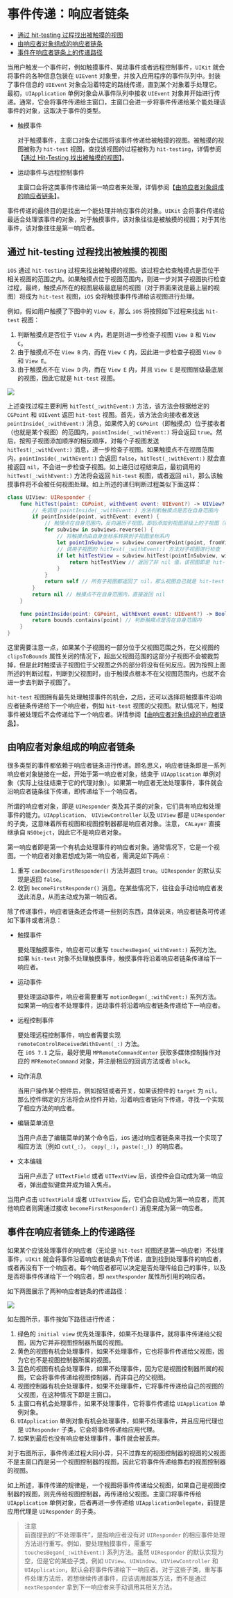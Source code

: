 # 事件传递：响应者链条

- [通过 hit-testing 过程找出被触摸的视图](#Hit_Testing_Returns_the_View_Where_a_Touch_Occurred)
- [由响应者对象组成的响应者链条](#The_Responder_Chain_Is_Made_Up_of_Responder_Objects)
- [事件在响应者链条上的传递路径](#The_Responder_Chain_Follows_a_Specific_Delivery_Path)

当用户触发一个事件时，例如触摸事件、晃动事件或者远程控制事件，`UIKit` 就会将事件的各种信息包装在 `UIEvent` 对象里，并放入应用程序的事件队列中。封装了事件信息的 `UIEvent` 对象会沿着特定的路线传递，直到某个对象着手处理它。最初，`UIApplication` 单例对象会从事件队列中接收 `UIEvent` 对象并开始进行传递。通常，它会将事件传递给主窗口，主窗口会进一步将事件传递给某个能处理该事件的对象，这取决于事件的类型。

- 触摸事件

    对于触摸事件，主窗口对象会试图将该事件传递给被触摸的视图。被触摸的视图被称为 `hit-test` 视图，查找该视图的过程被称为 `hit-testing`，详情参阅【[通过 Hit-Testing 找出被触摸的视图](#Hit_Testing_Returns_the_View_Where_a_Touch_Occurred)】。

- 运动事件与远程控制事件
	
    主窗口会将这类事件传递给第一响应者来处理，详情参阅【[由响应者对象组成的响应者链条](#The_Responder_Chain_Is_Made_Up_of_Responder_Objects)】。

事件传递的最终目的是找出一个能处理并响应事件的对象。`UIKit` 会将事件传递给最适合处理该事件的对象，对于触摸事件，该对象往往是被触摸的视图；对于其他事件，该对象往往是第一响应者。

<a name="Hit_Testing_Returns_the_View_Where_a_Touch_Occurred"></a>
## 通过 hit-testing 过程找出被触摸的视图

`iOS` 通过 `hit-testing` 过程来找出被触摸的视图。该过程会检查触摸点是否位于相关视图的范围之内。如果触摸点位于视图范围内，则进一步对其子视图执行检查过程，最终，触摸点所在的视图层级最底层的视图（对于界面来说是最上层的视图）将成为 `hit-test` 视图，`iOS` 会将触摸事件传递给该视图进行处理。

例如，假如用户触摸了下图中的 `View E`，那么 `iOS` 将按照如下过程来找出 `hit-test` 视图：

1. 判断触摸点是否位于 `View A` 内，若是则进一步检查子视图 `View B` 和 `View C`。
2. 由于触摸点不在 `View B` 内，而在 `View C` 内，因此进一步检查子视图 `View D` 和 `View E`。
3. 由于触摸点不在 `View D` 内，而在 `View E` 内，并且 `View E` 是视图层级最底层的视图，因此它就是 `hit-test` 视图。

![](Images/hit_testing_2x.png)

上述查找过程主要利用 `hitTest(_:withEvent:)` 方法，该方法会根据给定的 `CGPoint` 和 `UIEvent` 返回 `hit-test` 视图。首先，该方法会向接收者发送 `pointInside(_:withEvent:)` 消息，如果传入的 `CGPoint`（即触摸点）位于接收者（也就是某个视图）的范围内，`pointInside(_:withEvent:)` 将会返回 `true`。然后，按照子视图添加顺序的相反顺序，对每个子视图发送 `hitTest(_:withEvent:)` 消息，进一步检查子视图。如果触摸点不在视图范围内，`pointInside(_:withEvent:)` 会返回 `false`，`hitTest(_:withEvent:)` 就会直接返回 `nil`，不会进一步检查子视图。如上递归过程结束后，最初调用的 `hitTest(_:withEvent:)` 方法将会返回 `hit-test` 视图，或者返回 `nil`，那么该触摸事件将不会被任何视图处理。如上所述的递归判断过程类似下面这样：

```swift
class UIView: UIResponder {
    func hitTest(point: CGPoint, withEvent event: UIEvent?) -> UIView? {
        // 先调用 pointInside(_:withEvent:) 方法判断触摸点是否在自身范围内
        if pointInside(point, withEvent: event) {
            // 触摸点在自身范围内，反向遍历子视图，即后添加到视图层级上的子视图（在界面相对靠上的子视图）会被优先遍历到
            for subview in subviews.reverse() {
                // 将触摸点由自身坐标系转换到子视图坐标系内
                let pointInSubview = subview.convertPoint(point, fromView: self)
                // 调用子视图的 hitTest(_:withEvent:) 方法对子视图进行检查
                if let hitTestView = subview.hitTest(pointInSubview, withEvent: event) {
                    return hitTestView // 返回了非 nil 值，该视图即是 hit-test 视图
                }
            }
            return self // 所有子视图都返回了 nil，那么视图自己就是 hit-test 视图
        }
        return nil // 触摸点不在自身范围内，直接返回 nil
    }
    
    func pointInside(point: CGPoint, withEvent event: UIEvent?) -> Bool {
        return bounds.contains(point) // 判断触摸点是否在自身范围内
    }
}
```

这里需要注意一点，如果某个子视图的一部分位于父视图范围之外，在父视图的 `clipsToBounds` 属性关闭的情况下，超出父视图范围的这部分子视图不会被裁剪掉，但是此时触摸该子视图位于父视图之外的部分将没有任何反应。因为按照上面所述的判断过程，判断到父视图时，由于触摸点根本不在父视图范围内，也就不会进一步去判断子视图了。

`hit-test` 视图拥有最先处理触摸事件的机会，之后，还可以选择将触摸事件沿响应者链条传递给下一个响应者，例如 `hit-test` 视图的父视图。默认情况下，触摸事件被处理后不会传递给下一个响应者。详情参阅【[由响应者对象组成的响应者链条](#The_Responder_Chain_Is_Made_Up_of_Responder_Objects)】。

<a name="The_Responder_Chain_Is_Made_Up_of_Responder_Objects"></a>
## 由响应者对象组成的响应者链条

很多类型的事件都依赖于响应者链条进行传递。顾名思义，响应者链条即是一系列响应者对象链接在一起，开始于第一响应者对象，结束于 `UIApplication` 单例对象（实际上往往结束于它的代理对象）。如果第一响应者无法处理事件，事件就会沿响应者链条往下传递，即传递给下一个响应者。

所谓的响应者对象，即是 `UIResponder` 类及其子类的对象，它们具有响应和处理事件的能力。`UIApplication`、 `UIViewController` 以及 `UIView` 都是 `UIResponder` 的子类，这意味着所有视图和视图控制器都是响应者对象。注意， `CALayer` 直接继承自 `NSObejct`，因此它不是响应者对象。

第一响应者即是第一个有机会处理事件的响应者对象。通常情况下，它是一个视图。一个响应者对象若想成为第一响应者，需满足如下两点：

1. 重写 `canBecomeFirstResponder()` 方法并返回 `true`。`UIResponder` 的默认实现是返回 `false`。
2. 收到 `becomeFirstResponder()` 消息。在某些情况下，往往会手动给响应者发送此消息，从而主动成为第一响应者。

除了传递事件，响应者链条还会传递一些别的东西，具体说来，响应者链条可传递如下事件或者消息：

- 触摸事件
	
	要处理触摸事件，响应者可以重写 `touchesBegan(_withEvent:)` 系列方法。  
	如果 `hit-test` 对象不处理触摸事件，触摸事件将沿着响应者链条传递给下一响应者。

- 运动事件

	要处理运动事件，响应者需要重写 `motionBegan(_:withEvent:)` 系列方法。  
	如果第一响应者不处理事件，运动事件将沿着响应者链条传递给下一响应者。  
	
- 远程控制事件

	要处理远程控制事件，响应者需要实现 `remoteControlReceivedWithEvent(_:)` 方法。  
	在 `iOS 7.1` 之后，最好使用 `MPRemoteCommandCenter` 获取多媒体控制操作对应的 `MPRemoteCommand` 对象，并注册相应的回调方法或者 `block`。
	
- 动作消息

	当用户操作某个控件后，例如按钮或者开关，如果该控件的 `target` 为 `nil`，那么控件绑定的方法将会从控件开始，沿着响应者链向下传递，寻找一个实现了相应方法的响应者。
	
- 编辑菜单消息

	当用户点击了编辑菜单的某个命令后，`iOS` 通过响应者链条来寻找一个实现了相应方法（例如 `cut(_:)`， `copy(_:)`，`paste(:_)`）的响应者。
	
- 文本编辑

	当用户点击了 `UITextField` 或者 `UITextView` 后，该控件会自动成为第一响应者，弹出虚拟键盘并成为输入焦点。

当用户点击 `UITextField` 或者 `UITextView` 后，它们会自动成为第一响应者，而其他响应者则需通过接收 `becomeFirstResponder()` 消息来成为第一响应者。

<a name="The_Responder_Chain_Follows_a_Specific_Delivery_Path"></a>
## 事件在响应者链条上的传递路径

如果某个应该处理事件的响应者（无论是 `hit-test` 视图还是第一响应者）不处理事件，`UIKit` 就会将事件沿着响应者链条向下传递，直到找到处理事件的响应者，或者再没有下一个响应者。每个响应者都可以决定是否处理传给自己的事件，以及是否将事件传递给下一个响应者，即 `nextResponder` 属性所引用的响应者。

如下两图展示了两种响应者链条的传递路径：

![](Images/iOS_responder_chain_2x.png)

如左图所示，事件按如下路径进行传递：

1. 绿色的 `initial view` 优先处理事件，如果不处理事件，就将事件传递给父视图，因为它并非视图控制器所属的视图。
2. 黄色的视图有机会处理事件，如果不处理事件，它也将事件传递给父视图，因为它也不是视图控制器所属的视图。
3. 蓝色的视图有机会处理事件，如果不处理事件，因为它是视图控制器所属的视图，它会将事件传递给视图控制器，而非自己的父视图。
4. 视图控制器有机会处理事件，如果不处理事件，它将事件传递给自己的视图的父视图，在这种情况下即是主窗口。
5. 主窗口有机会处理事件，如果不处理事件，它将事件传递给 `UIApplication` 单例对象。
6. `UIApplication` 单例对象有机会处理事件，如果不处理事件，并且应用代理也是 `UIResponder` 子类，它会将事件传递给应用代理。
7. 如果到最后也没有响应者处理事件，事件就会被丢弃。

对于右图所示，事件传递过程大同小异，只不过靠左的视图控制器的视图的父视图不是主窗口而是另一个视图控制器的视图，因此它将事件传递给靠右的视图控制器的视图。

如上所述，事件传递的规律是，一个视图将事件传递给父视图，如果自己是视图控制器的视图，则先传给视图控制器，再传递给父视图。主窗口将事件传给 `UIApplication` 单例对象，后者再进一步传递给 `UIApplicationDelegate`，前提是应用代理是 `UIResponder` 的子类。

> 注意  
前面提到的“不处理事件”，是指响应者没有对 `UIResponder` 的相应事件处理方法进行重写。例如，要处理触摸事件，需重写 `touchesBegan(_:withEvent:)` 系列方法。虽然 `UIResponder` 的默认实现为空，但是它的某些子类，例如 `UIView`、`UIWindow`、`UIViewController` 和 `UIApplication`，默认会将事件传递给下一响应者。对于这些子类，重写事件处理方法后，若想继续传递事件，应该调用超类方法，而不是通过 `nextResponder` 拿到下一响应者来手动调用其相关方法。
